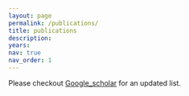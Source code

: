 ```yaml
---
layout: page
permalink: /publications/
title: publications
description: 
years: 
nav: true
nav_order: 1
---
```

Please checkout [Google_scholar](https://scholar.google.com/citations?user=BqhnGGAAAAAJ&hl=en) for an updated list.

